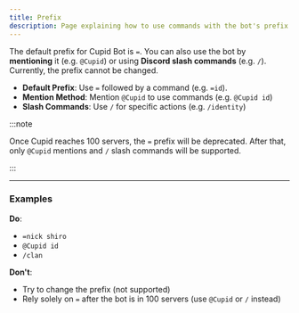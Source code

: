 ```yaml
---
title: Prefix
description: Page explaining how to use commands with the bot's prefix.
---
```


The default prefix for Cupid Bot is `=`. You can also use the bot by **mentioning** it (e.g. `@Cupid`) or using **Discord slash commands** (e.g. `/`). Currently, the prefix cannot be changed.

- **Default Prefix**: Use `=` followed by a command (e.g. `=id`).
- **Mention Method**: Mention `@Cupid` to use commands (e.g. `@Cupid id`)
- **Slash Commands**: Use `/` for specific actions (e.g. `/identity`)

:::note

Once Cupid reaches 100 servers, the `=` prefix will be deprecated. After that, only `@Cupid` mentions and `/` slash commands will be supported.  

:::

---

### Examples

**Do**:
- `=nick shiro`
- `@Cupid id`
- `/clan`

**Don't**:
- Try to change the prefix (not supported)
- Rely solely on `=` after the bot is in 100 servers (use `@Cupid` or `/` instead)
